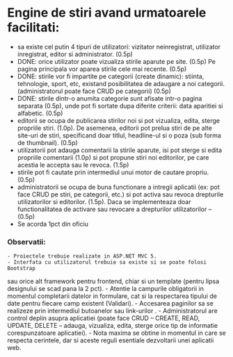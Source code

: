 # Engine de stiri avand urmatoarele facilitati:
- sa existe cel putin 4 tipuri de utilizatori: vizitator neinregistrat, utilizator
inregistrat, editor si administrator. (0.5p)
- DONE: orice utilizator poate vizualiza stirile aparute pe site. (0.5p) Pe pagina
principala vor aparea stirile cele mai recente. (0.5p)
- DONE: stirile vor fi impartite pe categorii (create dinamic): stiinta, tehnologie, sport,
etc, existand posibilitatea de adaugare a noi categorii. (administratorul poate
face CRUD pe categorii) (0.5p)
- DONE: stirile dintr-o anumita categorie sunt afisate intr-o pagina separata (0.5p),
unde pot fi sortate dupa diferite criterii: data aparitiei si alfabetic. (0.5p)
- editorii se ocupa de publicarea stirilor noi si pot vizualiza, edita, sterge
propriile stiri. (1.0p). De asemenea, editorii pot prelua stiri de pe alte site-uri
de stiri, specificand doar titlul, headline-ul si o poza (sub forma de thumbnail).
(0.5p)
- utilizatorii pot adauga comentarii la stirile aparute, isi pot sterge si edita
propriile comentarii (1.0p) si pot propune stiri noi editorilor, pe care acestia
le accepta sau le revoca. (1.5p)
- stirile pot fi cautate prin intermediul unui motor de cautare propriu. (0.5p)
- administratorii se ocupa de buna functionare a intregii aplicatii (ex: pot face
CRUD pe stiri, pe categorii, etc.) si pot activa sau revoca drepturile
utilizatorilor si editorilor. (1.5p). Daca se implementeaza doar functionalitatea
de activare sau revocare a drepturilor utilizatorilor – (0.5p)
- Se acorda 1pct din oficiu

### Observatii:
    - Proiectele trebuie realizate in ASP.NET MVC 5.
    - Interfata cu utilizatorul trebuie sa existe si se poate folosi Bootstrap
sau orice alt framework pentru frontend, chiar si un template
(pentru lipsa designului se scad pana la 2 pct).
    - Atentie la campurile obligatorii in momentul completarii datelor in
formulare, cat si la respectarea tipului de date pentru fiecare camp
existent (Validari).
    - Accesarea paginilor sa se realizeze prin intermediul butoanelor sau
link-urilor .
    - Administratorul are control deplin asupra aplicatiei (poate face CRUD
    – CREATE, READ, UPDATE, DELETE – adauga, vizualiza, edita, sterge
orice tip de informatie corespunzatoare aplicatiei).
    - Nota maxima se obtine in momentul in care se respecta cerintele, dar
si aceste reguli esentiale dezvoltarii unei aplicatii web.
